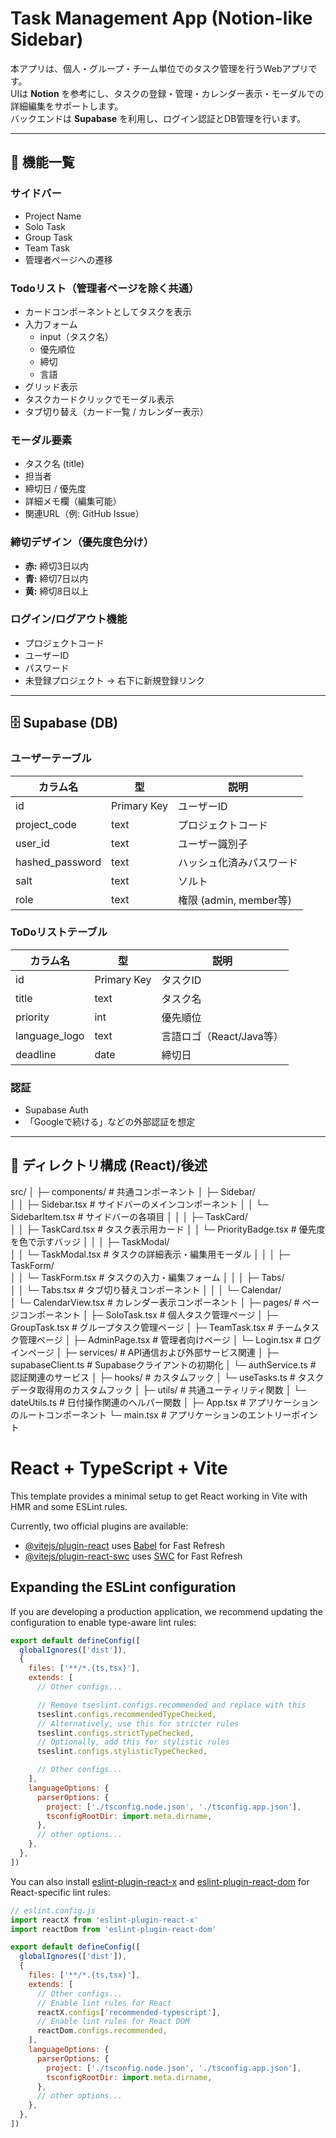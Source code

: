 # Task Management App (Notion-like Sidebar)

本アプリは、個人・グループ・チーム単位でのタスク管理を行うWebアプリです。  
UIは **Notion** を参考にし、タスクの登録・管理・カレンダー表示・モーダルでの詳細編集をサポートします。  
バックエンドは **Supabase** を利用し、ログイン認証とDB管理を行います。

---

## 📂 機能一覧

### サイドバー
- Project Name
- Solo Task
- Group Task
- Team Task
- 管理者ページへの遷移

### Todoリスト（管理者ページを除く共通）
- カードコンポーネントとしてタスクを表示
- 入力フォーム  
  - input（タスク名）
  - 優先順位
  - 締切
  - 言語
- グリッド表示
- タスクカードクリックでモーダル表示
- タブ切り替え（カード一覧 / カレンダー表示）

### モーダル要素
- タスク名 (title)
- 担当者
- 締切日 / 優先度
- 詳細メモ欄（編集可能）
- 関連URL（例: GitHub Issue）

### 締切デザイン（優先度色分け）
- **赤:** 締切3日以内
- **青:** 締切7日以内
- **黄:** 締切8日以上

### ログイン/ログアウト機能
- プロジェクトコード
- ユーザーID
- パスワード
- 未登録プロジェクト → 右下に新規登録リンク

---

## 🗄️ Supabase (DB)

### ユーザーテーブル
| カラム名          | 型            | 説明 |
|------------------|--------------|------|
| id               | Primary Key  | ユーザーID |
| project_code     | text         | プロジェクトコード |
| user_id          | text         | ユーザー識別子 |
| hashed_password  | text         | ハッシュ化済みパスワード |
| salt             | text         | ソルト |
| role             | text         | 権限 (admin, member等) |

### ToDoリストテーブル
| カラム名        | 型           | 説明 |
|----------------|-------------|------|
| id             | Primary Key | タスクID |
| title          | text        | タスク名 |
| priority       | int         | 優先順位 |
| language_logo  | text        | 言語ロゴ（React/Java等） |
| deadline       | date        | 締切日 |

### 認証
- Supabase Auth
- 「Googleで続ける」などの外部認証を想定

---

## 📁 ディレクトリ構成 (React)/後述

src/
│
├─ components/              # 共通コンポーネント
│  ├─ Sidebar/              
│  │   ├─ Sidebar.tsx        # サイドバーのメインコンポーネント
│  │   └─ SidebarItem.tsx    # サイドバーの各項目
│  │
│  ├─ TaskCard/              
│  │   ├─ TaskCard.tsx       # タスク表示用カード
│  │   └─ PriorityBadge.tsx  # 優先度を色で示すバッジ
│  │
│  ├─ TaskModal/             
│  │   └─ TaskModal.tsx      # タスクの詳細表示・編集用モーダル
│  │
│  ├─ TaskForm/              
│  │   └─ TaskForm.tsx       # タスクの入力・編集フォーム
│  │
│  ├─ Tabs/                  
│  │   └─ Tabs.tsx           # タブ切り替えコンポーネント
│  │
│  └─ Calendar/              
│      └─ CalendarView.tsx   # カレンダー表示コンポーネント
│
├─ pages/                   # ページコンポーネント
│  ├─ SoloTask.tsx           # 個人タスク管理ページ
│  ├─ GroupTask.tsx          # グループタスク管理ページ
│  ├─ TeamTask.tsx           # チームタスク管理ページ
│  ├─ AdminPage.tsx          # 管理者向けページ
│  └─ Login.tsx              # ログインページ
│
├─ services/                # API通信および外部サービス関連
│  ├─ supabaseClient.ts      # Supabaseクライアントの初期化
│  └─ authService.ts         # 認証関連のサービス
│
├─ hooks/                   # カスタムフック
│  └─ useTasks.ts            # タスクデータ取得用のカスタムフック
│
├─ utils/                   # 共通ユーティリティ関数
│  └─ dateUtils.ts           # 日付操作関連のヘルパー関数
│
├─ App.tsx                  # アプリケーションのルートコンポーネント
└─ main.tsx                 # アプリケーションのエントリーポイント



# React + TypeScript + Vite

This template provides a minimal setup to get React working in Vite with HMR and some ESLint rules.

Currently, two official plugins are available:

- [@vitejs/plugin-react](https://github.com/vitejs/vite-plugin-react/blob/main/packages/plugin-react) uses [Babel](https://babeljs.io/) for Fast Refresh
- [@vitejs/plugin-react-swc](https://github.com/vitejs/vite-plugin-react/blob/main/packages/plugin-react-swc) uses [SWC](https://swc.rs/) for Fast Refresh

## Expanding the ESLint configuration

If you are developing a production application, we recommend updating the configuration to enable type-aware lint rules:

```js
export default defineConfig([
  globalIgnores(['dist']),
  {
    files: ['**/*.{ts,tsx}'],
    extends: [
      // Other configs...

      // Remove tseslint.configs.recommended and replace with this
      tseslint.configs.recommendedTypeChecked,
      // Alternatively, use this for stricter rules
      tseslint.configs.strictTypeChecked,
      // Optionally, add this for stylistic rules
      tseslint.configs.stylisticTypeChecked,

      // Other configs...
    ],
    languageOptions: {
      parserOptions: {
        project: ['./tsconfig.node.json', './tsconfig.app.json'],
        tsconfigRootDir: import.meta.dirname,
      },
      // other options...
    },
  },
])
```

You can also install [eslint-plugin-react-x](https://github.com/Rel1cx/eslint-react/tree/main/packages/plugins/eslint-plugin-react-x) and [eslint-plugin-react-dom](https://github.com/Rel1cx/eslint-react/tree/main/packages/plugins/eslint-plugin-react-dom) for React-specific lint rules:

```js
// eslint.config.js
import reactX from 'eslint-plugin-react-x'
import reactDom from 'eslint-plugin-react-dom'

export default defineConfig([
  globalIgnores(['dist']),
  {
    files: ['**/*.{ts,tsx}'],
    extends: [
      // Other configs...
      // Enable lint rules for React
      reactX.configs['recommended-typescript'],
      // Enable lint rules for React DOM
      reactDom.configs.recommended,
    ],
    languageOptions: {
      parserOptions: {
        project: ['./tsconfig.node.json', './tsconfig.app.json'],
        tsconfigRootDir: import.meta.dirname,
      },
      // other options...
    },
  },
])
```
